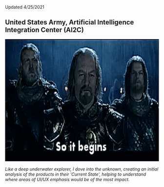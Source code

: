 Updated 4/25/2021

## United States Army, Artificial Intelligence Integration Center (AI2C)

<p align="center">
  <img width="700" height="400" alt="So it begins" src="assets/images/SoItBeginsHelmsDeep.gif">
</p>

*Like a deep underwater explorer, I dove into the unknown, creating an initial analysis of the products in their 'Current State', helping to understand where areas of UI/UX emphasis would be of the most impact.*
